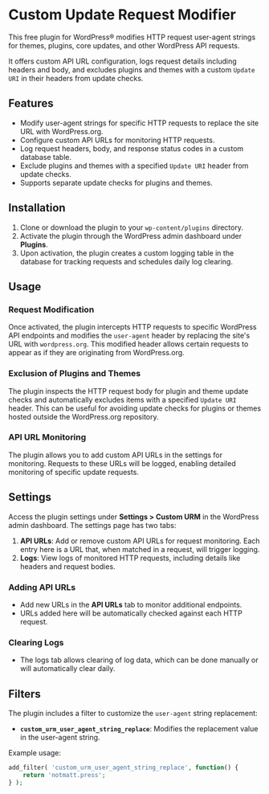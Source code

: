 # Custom Update Request Modifier

This free plugin for WordPress® modifies HTTP request user-agent strings for themes, plugins, core updates, and other WordPress API requests. 

It offers custom API URL configuration, logs request details including headers and body, and excludes plugins and themes with a custom `Update URI` in their headers from update checks.

## Features
- Modify user-agent strings for specific HTTP requests to replace the site URL with WordPress.org.
- Configure custom API URLs for monitoring HTTP requests.
- Log request headers, body, and response status codes in a custom database table.
- Exclude plugins and themes with a specified `Update URI` header from update checks.
- Supports separate update checks for plugins and themes.

## Installation
1. Clone or download the plugin to your `wp-content/plugins` directory.
2. Activate the plugin through the WordPress admin dashboard under **Plugins**.
3. Upon activation, the plugin creates a custom logging table in the database for tracking requests and schedules daily log clearing.

## Usage
### Request Modification
Once activated, the plugin intercepts HTTP requests to specific WordPress API endpoints and modifies the `user-agent` header by replacing the site's URL with `wordpress.org`. This modified header allows certain requests to appear as if they are originating from WordPress.org.

### Exclusion of Plugins and Themes
The plugin inspects the HTTP request body for plugin and theme update checks and automatically excludes items with a specified `Update URI` header. This can be useful for avoiding update checks for plugins or themes hosted outside the WordPress.org repository.

### API URL Monitoring
The plugin allows you to add custom API URLs in the settings for monitoring. Requests to these URLs will be logged, enabling detailed monitoring of specific update requests.

## Settings
Access the plugin settings under **Settings > Custom URM** in the WordPress admin dashboard. The settings page has two tabs:
1. **API URLs**: Add or remove custom API URLs for request monitoring. Each entry here is a URL that, when matched in a request, will trigger logging.
2. **Logs**: View logs of monitored HTTP requests, including details like headers and request bodies.

### Adding API URLs
- Add new URLs in the **API URLs** tab to monitor additional endpoints.
- URLs added here will be automatically checked against each HTTP request.

### Clearing Logs
- The logs tab allows clearing of log data, which can be done manually or will automatically clear daily.

## Filters
The plugin includes a filter to customize the `user-agent` string replacement:
- **`custom_urm_user_agent_string_replace`**: Modifies the replacement value in the user-agent string.

Example usage:
```php
add_filter( 'custom_urm_user_agent_string_replace', function() {
    return 'notmatt.press';
} );
```